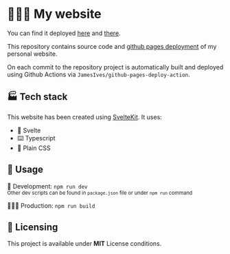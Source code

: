 # 👱🏻‍♂️ My website

You can find it deployed [here](https://im-beast.rocks) and [there](https://im-beast.github.io).

This repository contains source code and [github pages deployment](https://github.com/Im-Beast/Im-Beast.github.io/tree/gh-pages) of my personal website.

On each commit to the repository project is automatically built and deployed using Github Actions via `JamesIves/github-pages-deploy-action`.

## 🏭 Tech stack

This website has been created using [SvelteKit](https://kit.svelte.dev/).
It uses:

- 💖 Svelte
- ⌨️ Typescript
- 🎨 Plain CSS

## 🧰 Usage

👷 Development: `npm run dev`
<br>
<sub>Other dev scripts can be found in `package.json` file or under `npm run` command</sub>

👨🏻‍💼 Production: `npm run build`

## 📝 Licensing

This project is available under **MIT** License conditions.
